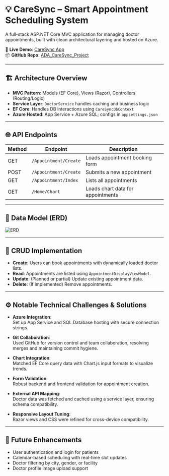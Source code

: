 # 💡 CareSync – Smart Appointment Scheduling System

A full-stack ASP.NET Core MVC application for managing doctor appointments, built with clean architectural layering and hosted on Azure.

🔗 **Live Demo**: [CareSync App](https://myappdemo123-f4deahbgcae9f4aw.canadacentral-01.azurewebsites.net/)  
📦 **GitHub Repo**: [ADA_CareSync_Project](https://github.com/naveenpogiri11/ADA_CareSync_Project)

---

## 🏗️ Architecture Overview

- **MVC Pattern**: Models (EF Core), Views (Razor), Controllers (Routing/Logic)
- **Service Layer**: `DoctorService` handles caching and business logic
- **EF Core**: Handles DB interactions using `CareSyncDbContext`
- **Azure Hosted**: App Service + Azure SQL; configs in `appsettings.json`

---

## 🌐 API Endpoints

| Method | Endpoint                | Description                          |
|--------|-------------------------|--------------------------------------|
| GET    | `/Appointment/Create`   | Loads appointment booking form       |
| POST   | `/Appointment/Create`   | Submits a new appointment            |
| GET    | `/Appointment/Index`    | Lists all appointments               |
| GET    | `/Home/Chart`           | Loads chart data for appointments    |

---

## 🧩 Data Model (ERD)

![ERD](https://github.com/user-attachments/assets/0abd71d1-bca4-4c0f-88fa-19bbe91f549d)

---

## 🔁 CRUD Implementation

- **Create**: Users can book appointments with dynamically loaded doctor lists.
- **Read**: Appointments are listed using `AppointmentDisplayViewModel`.
- **Update**: (Planned or partial) Update existing appointment data.
- **Delete**: (If implemented) Remove appointments.

---

## ⚙️ Notable Technical Challenges & Solutions

- **Azure Integration**:  
  Set up App Service and SQL Database hosting with secure connection strings.

- **Git Collaboration**:  
  Used GitHub for version control and team collaboration, resolving merges and maintaining commit hygiene.

- **Chart Integration**:  
  Matched EF Core query data with Chart.js input formats to visualize trends.

- **Form Validation**:  
  Robust backend and frontend validation for appointment creation.

- **External API Mapping**:  
  Doctor data was fetched and cached using a service layer, ensuring schema compatibility.

- **Responsive Layout Tuning**:  
  Razor views and CSS were refined for cross-device compatibility.

---

## 🚀 Future Enhancements

- User authentication and login for patients
- Calendar-based scheduling with real-time slot updates
- Doctor filtering by city, gender, or facility
- Doctor profile image upload support

